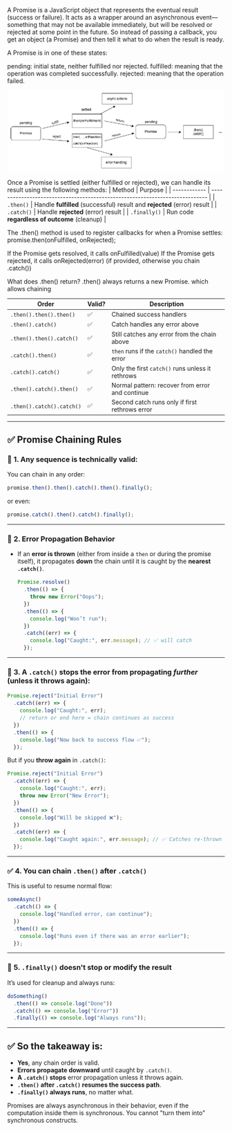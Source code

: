 A Promise is a JavaScript object that represents the eventual result (success or failure).
It acts as a wrapper around an asynchronous event—something that may not be available immediately, but will be resolved or rejected at some point in the future.
So instead of passing a callback, you get an object (a Promise) and then tell it what to do when the result is ready.

A Promise is in one of these states:

pending: initial state, neither fulfilled nor rejected.
fulfilled: meaning that the operation was completed successfully.
rejected: meaning that the operation failed.

![alt text](image.png)


Once a Promise is settled (either fulfilled or rejected), we can handle its result using the following methods:
| Method       | Purpose                                                                      |
| ------------ | ---------------------------------------------------------------------------- |
| `.then()`    | Handle **fulfilled** (successful) result and **rejected** (error) result     |
| `.catch()`   | Handle **rejected** (error) result                                           |
| `.finally()` | Run code **regardless of outcome** (cleanup)                                 |


The .then() method is used to register callbacks for when a Promise settles:
promise.then(onFulfilled, onRejected);

If the Promise gets resolved, it calls onFulfilled(value)
If the Promise gets rejected, it calls onRejected(error) (if provided, otherwise you chain .catch())

What does .then() return?
.then() always returns a new Promise. which allows chaining



| Order                     | Valid?  | Description                                      |
| ------------------------- | ------  | ------------------------------------------------ |
| `.then().then().then()`   | ✅      | Chained success handlers                         |
| `.then().catch()`         | ✅      | Catch handles any error above                    |
| `.then().then().catch()`  | ✅      | Still catches any error from the chain above     |
| `.catch().then()`         | ✅      | `then` runs if the `catch()` handled the error   |
| `.catch().catch()`        | ✅      | Only the first `catch()` runs unless it rethrows |
| `.then().catch().then()`  | ✅      | Normal pattern: recover from error and continue  |
| `.then().catch().catch()` | ✅      | Second catch runs only if first rethrows error   |


---

## ✅ **Promise Chaining Rules**

### 🔁 **1. Any sequence is technically valid:**

You can chain in any order:

```js
promise.then().then().catch().then().finally();
```

or even:

```js
promise.catch().then().catch().finally();
```

---

### 🧨 **2. Error Propagation Behavior**

* If an **error is thrown** (either from inside a `then` or during the promise itself), it propagates **down** the chain until it is caught by the **nearest `.catch()`**.

  ```js
  Promise.resolve()
    .then(() => {
      throw new Error("Oops");
    })
    .then(() => {
      console.log("Won’t run");
    })
    .catch((err) => {
      console.log("Caught:", err.message); // ✅ will catch
    });
  ```

---

### 🛑 **3. A `.catch()` stops the error from propagating *further*** (unless it throws again):

```js
Promise.reject("Initial Error")
  .catch((err) => {
    console.log("Caught:", err);
    // return or end here = chain continues as success
  })
  .then(() => {
    console.log("Now back to success flow ✅");
  });
```

But if you **throw again** in `.catch()`:

```js
Promise.reject("Initial Error")
  .catch((err) => {
    console.log("Caught:", err);
    throw new Error("New Error");
  })
  .then(() => {
    console.log("Will be skipped ❌");
  })
  .catch((err) => {
    console.log("Caught again:", err.message); // ✅ Catches re-thrown error
  });
```

---

### ✅ **4. You can chain `.then()` after `.catch()`**

This is useful to resume normal flow:

```js
someAsync()
  .catch(() => {
    console.log("Handled error, can continue");
  })
  .then(() => {
    console.log("Runs even if there was an error earlier");
  });
```

---

### 🧹 **5. `.finally()` doesn't stop or modify the result**

It’s used for cleanup and always runs:

```js
doSomething()
  .then(() => console.log("Done"))
  .catch(() => console.log("Error"))
  .finally(() => console.log("Always runs"));
```

---

## ✅ So the takeaway is:

* **Yes**, any chain order is valid.
* **Errors propagate downward** until caught by `.catch()`.
* **A `.catch()` stops** error propagation unless it throws again.
* **`.then()` after `.catch()` resumes the success path**.
* **`.finally()` always runs**, no matter what.


Promises are always asynchronous in their behavior, even if the computation inside them is synchronous.
You cannot "turn them into" synchronous constructs.